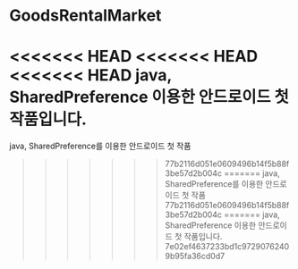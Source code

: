 # GoodsRentalMarket
<<<<<<< HEAD
<<<<<<< HEAD
<<<<<<< HEAD
java, SharedPreference 이용한 안드로이드 첫 작품입니다.
=======
java, SharedPreference를 이용한 안드로이드 첫 작품
>>>>>>> 77b2116d051e0609496b14f5b88f3be57d2b004c
=======
java, SharedPreference를 이용한 안드로이드 첫 작품
>>>>>>> 77b2116d051e0609496b14f5b88f3be57d2b004c
=======
java, SharedPreference 이용한 안드로이드 첫 작품입니다.
>>>>>>> 7e02ef4637233bd1c97290762409b95fa36cd0d7
